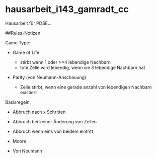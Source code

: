 # hausarbeit_i143_gamradt_cc 

Hausarbeit für PDSE...

##Rules-Notizen

Game Type:

- Game of Life
	- stirbt wenn 1 oder >=4 lebendige Nachbarn 
	- tote Zelle wird lebendig, wenn sie 3 lebendige Nachbarn hat
	
- Parity (von Neumann-Anschauung)
	- Zelle stirbt, wenn eine gerade anzahl von lebendigen Nachbarn existiert
	
Basisregeln: 

- Abbruch nach x Schritten
- Abbruch bei keiner Änderung von Zellen
- Abbruch wenn eins von beidem eintritt


- Moore
- Von Neumann